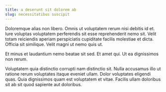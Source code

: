 ```yaml
---
title: a deserunt sit dolorem ab
slug: necessitatibus suscipit
---
```


Doloremque alias non libero. Omnis ut voluptatem rerum nisi debitis id et. Iure voluptas voluptatem perferendis sit esse reprehenderit nemo sit. Velit totam reiciendis aperiam perspiciatis cupiditate facilis molestiae et dicta. Officia sit similique. Velit magni ut nemo quis ut.

Et minus et laudantium nemo beatae sit sed. Et amet qui. Ut ea dignissimos non rerum.

Voluptatem quia distinctio corrupti nam distinctio sit. Nulla accusamus illo ut ratione rerum voluptates itaque eveniet ullam. Dolor voluptates eligendi quas. Quia dignissimos quam est voluptatem et vitae. Facilis ullam doloribus sit ab sit quod sapiente aut doloribus.

